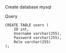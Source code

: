 Create database mysql

Query
```
CREATE TABLE users (
    ID int,
    Username varchar(255),
    Password varchar(255),
    Role varchar(255)
);
```

